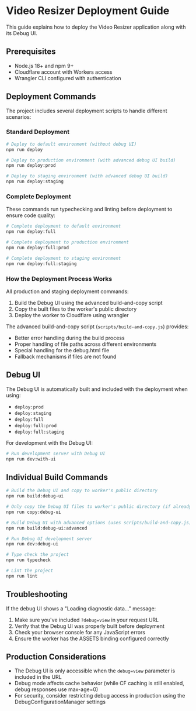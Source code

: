 # Video Resizer Deployment Guide

This guide explains how to deploy the Video Resizer application along with its Debug UI.

## Prerequisites

- Node.js 18+ and npm 9+
- Cloudflare account with Workers access
- Wrangler CLI configured with authentication

## Deployment Commands

The project includes several deployment scripts to handle different scenarios:

### Standard Deployment

```bash
# Deploy to default environment (without debug UI)
npm run deploy

# Deploy to production environment (with advanced debug UI build)
npm run deploy:prod

# Deploy to staging environment (with advanced debug UI build)
npm run deploy:staging
```

### Complete Deployment

These commands run typechecking and linting before deployment to ensure code quality:

```bash
# Complete deployment to default environment
npm run deploy:full

# Complete deployment to production environment
npm run deploy:full:prod

# Complete deployment to staging environment
npm run deploy:full:staging
```

### How the Deployment Process Works

All production and staging deployment commands:
1. Build the Debug UI using the advanced build-and-copy script
2. Copy the built files to the worker's public directory
3. Deploy the worker to Cloudflare using wrangler

The advanced build-and-copy script (`scripts/build-and-copy.js`) provides:
- Better error handling during the build process
- Proper handling of file paths across different environments
- Special handling for the debug.html file
- Fallback mechanisms if files are not found

## Debug UI

The Debug UI is automatically built and included with the deployment when using:
- `deploy:prod`
- `deploy:staging`
- `deploy:full`
- `deploy:full:prod`
- `deploy:full:staging`

For development with the Debug UI:

```bash
# Run development server with Debug UI
npm run dev:with-ui
```

## Individual Build Commands

```bash
# Build the Debug UI and copy to worker's public directory
npm run build:debug-ui

# Only copy the Debug UI files to worker's public directory (if already built)
npm run copy:debug-ui

# Build Debug UI with advanced options (uses scripts/build-and-copy.js)
npm run build:debug-ui:advanced

# Run Debug UI development server
npm run dev:debug-ui

# Type check the project
npm run typecheck

# Lint the project
npm run lint
```

## Troubleshooting

If the debug UI shows a "Loading diagnostic data..." message:

1. Make sure you've included `?debug=view` in your request URL
2. Verify that the Debug UI was properly built before deployment
3. Check your browser console for any JavaScript errors
4. Ensure the worker has the ASSETS binding configured correctly

## Production Considerations

- The Debug UI is only accessible when the `debug=view` parameter is included in the URL
- Debug mode affects cache behavior (while CF caching is still enabled, debug responses use max-age=0)
- For security, consider restricting debug access in production using the DebugConfigurationManager settings
